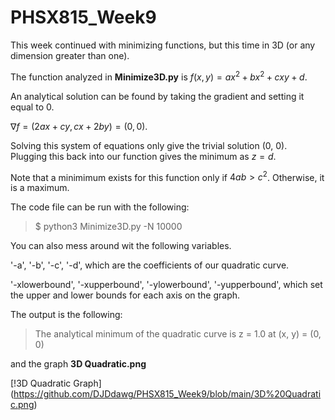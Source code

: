 # PHSX815_Week9

This week continued with minimizing functions, but this time in 3D (or any dimension greater than one). 

The function analyzed in **Minimize3D.py** is $f(x,y) = ax^2 + bx^2 + cxy + d$. 

An analytical solution can be found by taking the gradient and setting it equal to 0.

$\nabla f = (2ax + cy, cx + 2by) = (0, 0)$.

Solving this system of equations only give the trivial solution (0, 0). Plugging this back into our function gives the minimum as $z = d$. 

Note that a minimimum exists for this function only if $4ab > c^2$. Otherwise, it is a maximum.

The code file can be run with the following:

>$ python3 Minimize3D.py -N 10000

You can also mess around wit the following variables.

'-a', '-b', '-c', '-d', which are the coefficients of our quadratic curve.

'-xlowerbound', '-xupperbound', '-ylowerbound', '-yupperbound', which set the upper and lower bounds for each axis on the graph. 

The output is the following:

> The analytical minimum of the quadratic curve is z = 1.0 at (x, y) = (0, 0)

and the graph **3D Quadratic.png**

[!3D Quadratic Graph] (https://github.com/DJDdawg/PHSX815_Week9/blob/main/3D%20Quadratic.png)
